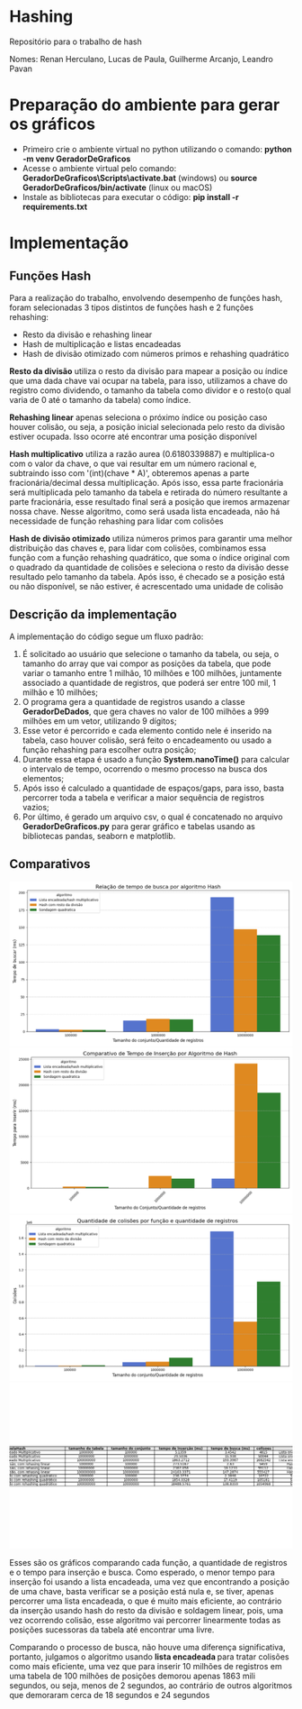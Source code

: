 # Hashing
Repositório para o trabalho de hash
<p>Nomes: Renan Herculano, Lucas de Paula, Guilherme Arcanjo, Leandro Pavan</p>
<h1>Preparação do ambiente para gerar os gráficos</h1>
  <ul>
    <li>Primeiro crie o ambiente virtual no python utilizando o comando: <strong> python -m venv GeradorDeGraficos </strong>
    <li>Acesse o ambiente virtual pelo comando: <strong>GeradorDeGraficos\Scripts\activate.bat</strong> (windows) ou
    <strong>source GeradorDeGraficos/bin/activate</strong> (linux ou macOS)</li>
    <li>Instale as bibliotecas para executar o código:
    <strong>pip install -r requirements.txt</strong></li>

  </ul>

<h1>Implementação</h1>
    <h2>Funções Hash</h2>
        <p>Para a realização do trabalho, envolvendo desempenho de funções hash, foram selecionadas 3 tipos distintos de funções hash e 2 funções rehashing:</p>
        <ul>
            <li>Resto da divisão e rehashing linear</li>
            <li>Hash de multiplicação e listas encadeadas</li>
            <li>Hash de divisão otimizado com números primos e rehashing quadrático</li>
        </ul>
        <p><strong>Resto da divisão</strong> utiliza o resto da divisão para mapear a posição ou índice que uma dada chave vai ocupar na tabela, para isso, utilizamos a chave do registro como dividendo, o tamanho da tabela como dividor e o resto(o qual varia de 0 até o tamanho da tabela) como índice. <p>
        <p><strong>Rehashing linear</strong> apenas seleciona o próximo índice ou posição caso houver colisão, ou seja, a posição inicial selecionada pelo resto da divisão estiver ocupada. Isso ocorre até encontrar uma posição disponível</p>
        <p><strong>Hash multiplicativo</strong> utiliza a razão aurea (0.6180339887) e multiplica-o com o valor da chave, o que vai resultar em um número racional e, subtraindo isso com '(int)(chave * A)', obteremos apenas a parte fracionária/decimal dessa multiplicação. Após isso, essa parte fracionária será multiplicada pelo tamanho da tabela e retirada do número resultante a parte fracionária, esse resultado final será a posição que iremos armazenar nossa chave. Nesse algoritmo, como será usada lista encadeada, não há necessidade de função rehashing para lidar com colisões </p>
        <p><strong>Hash de divisão otimizado</strong> utiliza números primos para garantir uma melhor distribuição das chaves e, para lidar com colisões, combinamos essa função com a função rehashing quadrático, que soma o índice original com o quadrado da quantidade de colisões e seleciona o resto da divisão desse resultado pelo tamanho da tabela. Após isso, é checado se a posição está ou não disponível, se não estiver, é acrescentado uma unidade de colisão</p>
    <h2>Descrição da implementação</h2>
      <p>A implementação do código segue um fluxo padrão:</p>
      <ol>
        <li>É solicitado ao usuário que selecione o tamanho da tabela, ou seja, o tamanho do array que vai compor as posições da tabela, que pode variar o tamanho entre 1 milhão, 10 milhões e 100 milhões, juntamente associado a quantidade de registros, que poderá ser entre 100 mil, 1 milhão e 10 milhões;</li>
        <li>O programa gera a quantidade de registros usando a classe <strong>GeradorDeDados</strong>, que gera chaves no valor de 100 milhões a 999 milhões em um vetor, utilizando 9 dígitos;</li>
        <li>Esse vetor é percorrido e cada elemento contido nele é inserido na tabela, caso houver colisão, será feito o encadeamento ou usado a função rehashing para escolher outra posição;</li>
        <li>Durante essa etapa é usado a função <strong>System.nanoTime()</strong> para calcular o intervalo de tempo, ocorrendo o mesmo processo na busca dos elementos;</li>
        <li>Após isso é calculado a quantidade de espaços/gaps, para isso, basta percorrer toda a tabela e verificar a maior sequência de registros vazios;</li>
        <li>Por último, é gerado um arquivo csv, o qual é concatenado no arquivo <strong>GeradorDeGraficos.py</strong> para gerar gráfico e tabelas usando as bibliotecas pandas, seaborn e matplotlib.</li>
      </ol>
    <h2>Comparativos</h2>
      <img src = 'Grafico_busca.png' alt = 'Tempo de busca por função e quantidade de registros'></img>
      <img src = 'Grafico_insercao.png' alt = 'Tempo de inserção por função e quantidade de registros'></img>
      <img src = 'Grafico_colisoes.png' alt = 'Quantidade de colisões por função e quantidade de registros'></img>
      <img src = 'tabela_de_dados.png' alt = 'Tabela comparativa'></img>
      <p>Esses são os gráficos comparando cada função, a quantidade de registros e o tempo para inserção e busca. Como esperado, o menor tempo para inserção foi usando a lista encadeada, uma vez que encontrando a posição de uma chave, basta verificar se a posição está nula e, se tiver, apenas percorrer uma lista encadeada, o que é muito mais eficiente, ao contrário da inserção usando hash do resto da divisão e soldagem linear, pois, uma vez ocorrendo colisão, esse algoritmo vai percorrer linearmente todas as posições sucessoras da tabela até encontrar uma livre. </p>
      <p>Comparando o processo de busca, não houve uma diferença significativa, portanto, julgamos o algoritmo usando <strong>lista encadeada </strong> para tratar colisões como mais eficiente, uma vez que para inserir 10 milhões de registros em uma tabela de 100 milhões de posições demorou apenas 1863 mili segundos, ou seja, menos de 2 segundos, ao contrário de outros algoritmos que demoraram cerca de 18 segundos e 24 segundos</p>
      
